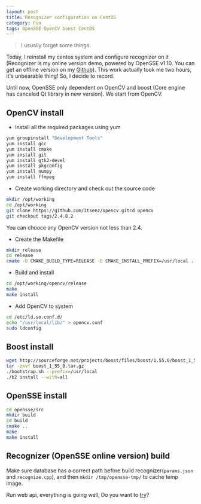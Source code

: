 ```yaml
---
layout: post
title: Recognizer configuration on CentOS
category: Fun
tags: OpenSSE OpenCV boost CentOS
---
```


> I usually forget some things.

Today, I reinstall my centos system and configure recognizer on it (Recognizer is my online version demo, powered by OpenSSE v1.10. You can get an offline version on my [Github](https://github.com/zddhub/opensse)). This work actually took me two hours, it's unbearable thing! So, I decide to record.

Until now, OpenSSE only dependent on OpenCV and boost (Core engine has canceled Qt library in new version). We start from OpenCV.

<!-- more -->

## OpenCV install

* Install all the required packages using yum

```sh
yum groupinstall "Development Tools"
yum install gcc
yum install cmake
yum install git
yum install gtk2-devel
yum install pkgconfig
yum install numpy 
yum install ffmpeg
```

* Create working directory and check out the source code

```sh
mkdir /opt/working
cd /opt/working
git clone https://github.com/Itseez/opencv.gitcd opencv
git checkout tags/2.4.8.2
```

You can chooce any OpenCV version not less than 2.4.

* Create the Makefile

```sh
mkdir release
cd release
cmake -D CMAKE_BUILD_TYPE=RELEASE -D CMAKE_INSTALL_PREFIX=/usr/local ..
```

* Build and install

```sh
cd /opt/working/opencv/release
make
make install
```

* Add OpenCV to system

```sh
cd /etc/ld.so.conf.d/
echo "/usr/local/lib/" > opencv.conf
sudo ldconfig
```

## Boost install

```sh
wget http://sourceforge.net/projects/boost/files/boost/1.55.0/boost_1_55_0.tar.gz
tar -zxvf boost_1_55_0.tar.gz
./bootstrap.sh --prefix=/usr/local
./b2 install --with=all
``` 

## OpenSSE install

```sh
cd opensse/src
mkdir build
cd build
cmake ..
make
make install
```

## Recognizer (OpenSSE online version) build

Make sure database has a correct path before build recognizer(`params.json` and `recognize.cpp`), and then `mkdir /tmp/opensse-tmp/` to cache temp image.

Run web api, everything is going well, Do you want to [try](http://online.opensse.com/)?

